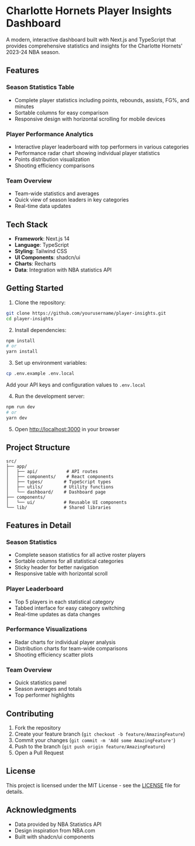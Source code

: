 # Charlotte Hornets Player Insights Dashboard

A modern, interactive dashboard built with Next.js and TypeScript that provides comprehensive statistics and insights for the Charlotte Hornets' 2023-24 NBA season.

## Features

### Season Statistics Table
- Complete player statistics including points, rebounds, assists, FG%, and minutes
- Sortable columns for easy comparison
- Responsive design with horizontal scrolling for mobile devices

### Player Performance Analytics
- Interactive player leaderboard with top performers in various categories
- Performance radar chart showing individual player statistics
- Points distribution visualization
- Shooting efficiency comparisons

### Team Overview
- Team-wide statistics and averages
- Quick view of season leaders in key categories
- Real-time data updates

## Tech Stack

- **Framework**: Next.js 14
- **Language**: TypeScript
- **Styling**: Tailwind CSS
- **UI Components**: shadcn/ui
- **Charts**: Recharts
- **Data**: Integration with NBA statistics API

## Getting Started

1. Clone the repository:
```bash
git clone https://github.com/yourusername/player-insights.git
cd player-insights
```

2. Install dependencies:
```bash
npm install
# or
yarn install
```

3. Set up environment variables:
```bash
cp .env.example .env.local
```
Add your API keys and configuration values to `.env.local`

4. Run the development server:
```bash
npm run dev
# or
yarn dev
```

5. Open [http://localhost:3000](http://localhost:3000) in your browser

## Project Structure

```
src/
├── app/
│   ├── api/           # API routes
│   ├── components/    # React components
│   ├── types/        # TypeScript types
│   ├── utils/        # Utility functions
│   └── dashboard/    # Dashboard page
├── components/
│   └── ui/           # Reusable UI components
└── lib/              # Shared libraries
```

## Features in Detail

### Season Statistics
- Complete season statistics for all active roster players
- Sortable columns for all statistical categories
- Sticky header for better navigation
- Responsive table with horizontal scroll

### Player Leaderboard
- Top 5 players in each statistical category
- Tabbed interface for easy category switching
- Real-time updates as data changes

### Performance Visualizations
- Radar charts for individual player analysis
- Distribution charts for team-wide comparisons
- Shooting efficiency scatter plots

### Team Overview
- Quick statistics panel
- Season averages and totals
- Top performer highlights

## Contributing

1. Fork the repository
2. Create your feature branch (`git checkout -b feature/AmazingFeature`)
3. Commit your changes (`git commit -m 'Add some AmazingFeature'`)
4. Push to the branch (`git push origin feature/AmazingFeature`)
5. Open a Pull Request

## License

This project is licensed under the MIT License - see the [LICENSE](LICENSE) file for details.

## Acknowledgments

- Data provided by NBA Statistics API
- Design inspiration from NBA.com
- Built with shadcn/ui components
